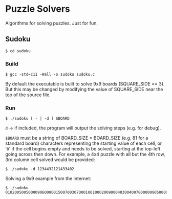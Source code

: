 # Puzzle Solvers

Algorithms for solving puzzles. Just for fun.

## Sudoku

```
$ cd sudoku
```

### Build

```
$ gcc -std=c11 -Wall -o sudoku sudoku.c
```

By default the executable is built to solve 9x9 boards (SQUARE_SIDE == 3). But
this may be changed by modifying the value of SQUARE_SIDE near the top of the
source file.

### Run

```
$ ./sudoku [ - | -d ] $BOARD
```

`d` -> if included, the program will output the solving steps (e.g. for debug).

`$BOARD` must be a string of BOARD_SIZE * BOARD_SIZE (e.g. 81 for a standard
board) characters representing the starting value of each cell, or '`0`' if the
cell begins empty and needs to be solved, starting at the top-left going across
then down. For example, a 4x4 puzzle with all but the 4th row, 3rd column cell
solved would be provided:

```
$ ./sudoku -d 1234432121433402
```

Solving a 9x9 example from the internet:

```
$ ./sudoku 010200500500009060000015007003070001001000200900040300400780000090500008002003040
```